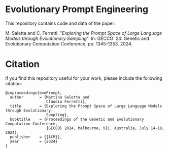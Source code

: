 # Evolutionary Prompt Engineering

This repository contains code and data of the paper:

M. Saletta and C. Ferretti. "*Exploring the Prompt Space of Large Language Models through Evolutionary Sampling*". In: GECCO '24: Genetic and Evolutionary Computation Conference, pp. 1345-1353. 2024.


# Citation

If you find this repository useful for your work, please include the following citation:

```
@inproceedings{evoPrompt,
  author       = {Martina Saletta and
                  Claudio Ferretti},
  title        = {Exploring the Prompt Space of Large Language Models through Evolutionary
                  Sampling},
  booktitle    = {Proceedings of the Genetic and Evolutionary Computation Conference,
                  {GECCO} 2024, Melbourne, VIC, Australia, July 14-18, 2024},
  publisher    = {{ACM}},
  year         = {2024}
}
```

